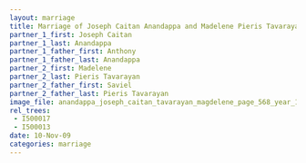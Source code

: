 ```yaml
---
layout: marriage
title: Marriage of Joseph Caitan Anandappa and Madelene Pieris Tavarayan
partner_1_first: Joseph Caitan
partner_1_last: Anandappa
partner_1_father_first: Anthony
partner_1_father_last: Anandappa
partner_2_first: Madelene
partner_2_last: Pieris Tavarayan
partner_2_father_first: Saviel
partner_2_father_last: Pieris Tavarayan
image_file: anandappa_joseph_caitan_tavarayan_magdelene_page_568_year_1909
rel_trees:
 - I500017
 - I500013
date: 10-Nov-09
categories: marriage
---
```


